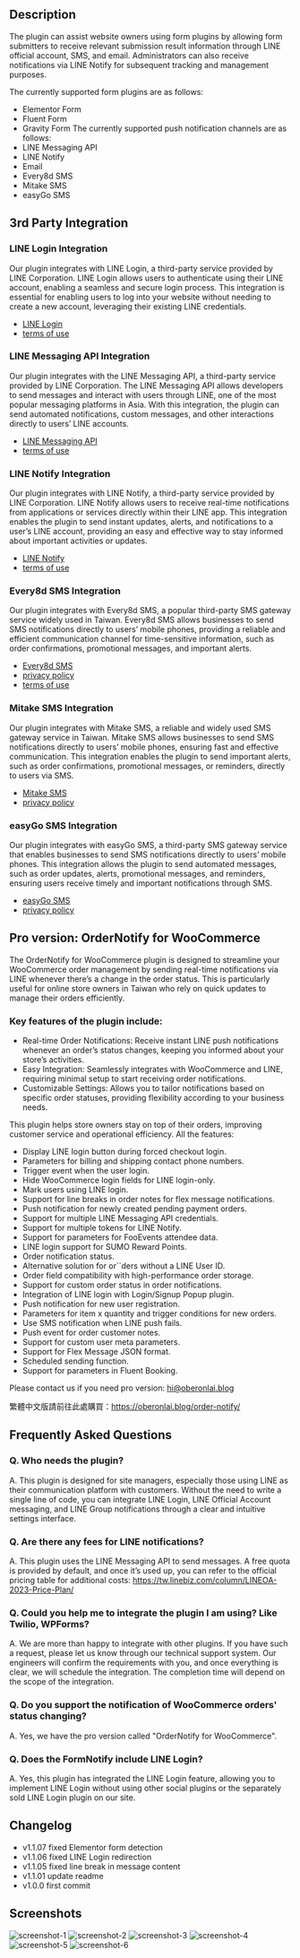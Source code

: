 ## Description

The plugin can assist website owners using form plugins by allowing form submitters to receive relevant submission
result information through LINE official account, SMS, and email. Administrators can also receive notifications via LINE
Notify for subsequent tracking and management purposes.

The currently supported form plugins are as follows:

- Elementor Form
- Fluent Form
- Gravity Form
  The currently supported push notification channels are as follows:
- LINE Messaging API
- LINE Notify
- Email
- Every8d SMS
- Mitake SMS
- easyGo SMS

## 3rd Party Integration

### LINE Login Integration

Our plugin integrates with LINE Login, a third-party service provided by LINE Corporation. LINE Login allows users to
authenticate using their LINE account, enabling a seamless and secure login process. This integration is essential for
enabling users to log into your website without needing to create a new account, leveraging their existing LINE
credentials.

- [LINE Login](https://developers.line.biz/en/docs/line-login/)
- [terms of use](https://terms2.line.me/ec_global_pp?lang=en)

### LINE Messaging API Integration

Our plugin integrates with the LINE Messaging API, a third-party service provided by LINE Corporation. The LINE
Messaging API allows developers to send messages and interact with users through LINE, one of the most popular messaging
platforms in Asia. With this integration, the plugin can send automated notifications, custom messages, and other
interactions directly to users’ LINE accounts.

- [LINE Messaging API](https://developers.line.biz/en/docs/messaging-api/)
- [terms of use](https://terms2.line.me/ec_global_pp?lang=en)

### LINE Notify Integration

Our plugin integrates with LINE Notify, a third-party service provided by LINE Corporation. LINE Notify allows users to
receive real-time notifications from applications or services directly within their LINE app. This integration enables
the plugin to send instant updates, alerts, and notifications to a user’s LINE account, providing an easy and effective
way to stay informed about important activities or updates.

- [LINE Notify](https://notify-bot.line.me/en/)
- [terms of use](https://terms2.line.me/ec_global_pp?lang=en)

### Every8d SMS Integration

Our plugin integrates with Every8d SMS, a popular third-party SMS gateway service widely used in Taiwan. Every8d SMS
allows businesses to send SMS notifications directly to users’ mobile phones, providing a reliable and efficient
communication channel for time-sensitive information, such as order confirmations, promotional messages, and important
alerts.

- [Every8d SMS](https://www.teamplus.tech/product/every8d-value/)
- [privacy policy](https://www.teamplus.tech/en/team-enterprise-communication-and-collaboration-platform-privacy-policy/)
- [terms of use](https://www.teamplus.tech/en/team-enterprise-communication-and-collaboration-platform-terms-of-use/)

### Mitake SMS Integration

Our plugin integrates with Mitake SMS, a reliable and widely used SMS gateway service in Taiwan. Mitake SMS allows
businesses to send SMS notifications directly to users’ mobile phones, ensuring fast and effective communication. This
integration enables the plugin to send important alerts, such as order confirmations, promotional messages, or
reminders, directly to users via SMS.

- [Mitake SMS](https://sms.mitake.com.tw/)
- [privacy policy](https://fget.mitake.com.tw/privacy/fsc.html)

### easyGo SMS Integration

Our plugin integrates with easyGo SMS, a third-party SMS gateway service that enables businesses to send SMS
notifications directly to users’ mobile phones. This integration allows the plugin to send automated messages, such as
order updates, alerts, promotional messages, and reminders, ensuring users receive timely and important notifications
through SMS.

- [easyGo SMS](https://www.easy-go.com.tw/)
- [privacy policy](https://www.easy-go.com.tw/aboutys.php)

## Pro version: OrderNotify for WooCommerce

The OrderNotify for WooCommerce plugin is designed to streamline your WooCommerce order management by sending real-time
notifications via LINE whenever there’s a change in the order status. This is particularly useful for online store
owners in Taiwan who rely on quick updates to manage their orders efficiently.

### Key features of the plugin include:

- Real-time Order Notifications: Receive instant LINE push notifications whenever an order’s status changes, keeping you
  informed about your store’s activities.
- Easy Integration: Seamlessly integrates with WooCommerce and LINE, requiring minimal setup to start receiving order
  notifications.
- Customizable Settings: Allows you to tailor notifications based on specific order statuses, providing flexibility
  according to your business needs.

This plugin helps store owners stay on top of their orders, improving customer service and operational efficiency. All
the features:

- Display LINE login button during forced checkout login.
- Parameters for billing and shipping contact phone numbers.
- Trigger event when the user login.
- Hide WooCommerce login fields for LINE login-only.
- Mark users using LINE login.
- Support for line breaks in order notes for flex message notifications.
- Push notification for newly created pending payment orders.
- Support for multiple LINE Messaging API credentials.
- Support for multiple tokens for LINE Notify.
- Support for parameters for FooEvents attendee data.
- LINE login support for SUMO Reward Points.
- Order notification status.
- Alternative solution for or``ders without a LINE User ID.
- Order field compatibility with high-performance order storage.
- Support for custom order status in order notifications.
- Integration of LINE login with Login/Signup Popup plugin.
- Push notification for new user registration.
- Parameters for item x quantity and trigger conditions for new orders.
- Use SMS notification when LINE push fails.
- Push event for order customer notes.
- Support for custom user meta parameters.
- Support for Flex Message JSON format.
- Scheduled sending function.
- Support for parameters in Fluent Booking.

Please contact us if you need pro version: <a href="mailto:hi@oberonlai.blog">hi@oberonlai.blog</a>

繁體中文版請前往此處購買：<a href="https://oberonlai.blog/order-notify/">https://oberonlai.blog/order-notify/</a>

## Frequently Asked Questions

### Q. Who needs the plugin?

A. This plugin is designed for site managers, especially those using LINE as their communication platform with
customers. Without the need to write a single line of code, you can integrate LINE Login, LINE Official Account
messaging, and LINE Group notifications through a clear and intuitive settings interface.

### Q. Are there any fees for LINE notifications?

A. This plugin uses the LINE Messaging API to send messages. A free quota is provided by default, and once it’s used
up,
you can refer to the official pricing table for additional
costs: https://tw.linebiz.com/column/LINEOA-2023-Price-Plan/

### Q. Could you help me to integrate the plugin I am using? Like Twilio, WPForms?

A. We are more than happy to integrate with other plugins. If you have such a request, please let us know through our
technical support system. Our engineers will confirm the requirements with you, and once everything is clear, we will
schedule the integration. The completion time will depend on the scope of the integration.

### Q. Do you support the notification of WooCommerce orders' status changing?

A. Yes, we have the pro version called "OrderNotify for WooCommerce".

### Q. Does the FormNotify include LINE Login?

A. Yes, this plugin has integrated the LINE Login feature, allowing you to implement LINE Login without using other
social plugins or the separately sold LINE Login plugin on our site.

## Changelog

- v1.1.07 fixed Elementor form detection
- v1.1.06 fixed LINE Login redirection
- v1.1.05 fixed line break in message content
- v1.1.01 update readme
- v1.0.0 first commit

## Screenshots

![screenshot-1](https://oberonlai.blog/wp-content/uploads/form-notify/screenshot-1.png)
![screenshot-2](https://oberonlai.blog/wp-content/uploads/form-notify/screenshot-2.png)
![screenshot-3](https://oberonlai.blog/wp-content/uploads/form-notify/screenshot-3.png)
![screenshot-4](https://oberonlai.blog/wp-content/uploads/form-notify/screenshot-4.png)
![screenshot-5](https://oberonlai.blog/wp-content/uploads/form-notify/screenshot-5.png)
![screenshot-6](https://oberonlai.blog/wp-content/uploads/form-notify/screenshot-6.png)